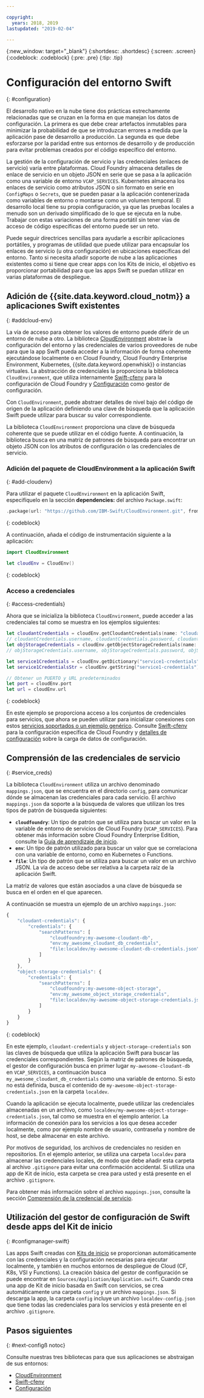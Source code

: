 ```yaml
---

copyright:
  years: 2018, 2019
lastupdated: "2019-02-04"

---
```


{:new_window: target="_blank"}
{:shortdesc: .shortdesc}
{:screen: .screen}
{:codeblock: .codeblock}
{:pre: .pre}
{:tip: .tip}

# Configuración del entorno Swift
{: #configuration}

El desarrollo nativo en la nube tiene dos prácticas estrechamente relacionadas que se cruzan en la forma en que manejan los datos de configuración. La primera es que debe crear artefactos inmutables para minimizar la probabilidad de que se introduzcan errores a medida que la aplicación pase de desarrollo a producción. La segunda es que debe esforzarse por la paridad entre sus entornos de desarrollo y de producción para evitar problemas creados por el código específico del entorno. 

La gestión de la configuración de servicio y las credenciales (enlaces de servicio) varía entre plataformas. Cloud Foundry almacena detalles de enlace de servicio en un objeto JSON en serie que se pasa a la aplicación como una variable de entorno `VCAP_SERVICES`. Kubernetes almacena los enlaces de servicio como atributos JSON o sin formato en serie en `ConfigMaps` o `Secrets`, que se pueden pasar a la aplicación contenerizada como variables de entorno o montarse como un volumen temporal. El desarrollo local tiene su propia configuración, ya que las pruebas locales a menudo son un derivado simplificado de lo que se ejecuta en la nube. Trabajar con estas variaciones de una forma portátil sin tener vías de acceso de código específicas del entorno puede ser un reto.

Puede seguir directrices sencillas para ayudarle a escribir aplicaciones portátiles, y programas de utilidad que puede utilizar para encapsular los enlaces de servicio (u otra configuración) en ubicaciones específicas del entorno. Tanto si necesita añadir soporte de nube a las aplicaciones existentes como si tiene que crear apps con los Kits de inicio, el objetivo es proporcionar portabilidad para que las apps Swift se puedan utilizar en varias plataformas de despliegue.

## Adición de {{site.data.keyword.cloud_notm}} a aplicaciones Swift existentes
{: #addcloud-env}

La vía de acceso para obtener los valores de entorno puede diferir de un entorno de nube a otro. La biblioteca [CloudEnvironment](https://github.com/IBM-Swift/CloudEnvironment.git) abstrae la configuración del entorno y las credenciales de varios proveedores de nube para que la app Swift pueda acceder a la información de forma coherente ejecutándose localmente o en Cloud Foundry, Cloud Foundry Enterprise Environment, Kubernetes, {{site.data.keyword.openwhisk}} o instancias virtuales. La abstracción de credenciales la proporciona la biblioteca `CloudEnvironment`, que utiliza internamente [Swift-cfenv](https://github.com/IBM-Swift/Swift-cfenv) para la configuración de Cloud Foundry y [Configuración](https://github.com/IBM-Swift/Configuration) como gestor de configuración.

Con `CloudEnvironment`, puede abstraer detalles de nivel bajo del código de origen de la aplicación definiendo una clave de búsqueda que la aplicación Swift puede utilizar para buscar su valor correspondiente.

La biblioteca `CloudEnvironment` proporciona una clave de búsqueda coherente que se puede utilizar en el código fuente. A continuación, la biblioteca busca en una matriz de patrones de búsqueda para encontrar un objeto JSON con los atributos de configuración o las credenciales de servicio. 

### Adición del paquete de CloudEnvironment a la aplicación Swift
{: #add-cloudenv}

Para utilizar el paquete `CloudEnvironment` en la aplicación Swift, especifíquelo en la sección **dependencies:** del archivo `Package.swift`:
```swift
.package(url: "https://github.com/IBM-Swift/CloudEnvironment.git", from: "8.0.0"),
```
{: codeblock}

A continuación, añada el código de instrumentación siguiente a la aplicación:
```swift
import CloudEnvironment

let cloudEnv = CloudEnv()
```
{: codeblock}

### Acceso a credenciales
{: #access-credentials}

Ahora que se inicializa la biblioteca `CloudEnvironment`, puede acceder a las credenciales tal como se muestra en los ejemplos siguientes:
```swift
let cloudantCredentials = cloudEnv.getCloudantCredentials(name: "cloudant-credentials")
// cloudantCredentials.username, cloudantCredentials.password, cloudantCredentials.url, etc.
let objStorageCredentials = cloudEnv.getObjectStorageCredentials(name: "object-storage-credentials")
// objStorageCredentials.username, objStorageCredentials.password, objStorageCredentials.projectID, etc.

let service1Credentials = cloudEnv.getDictionary("service1-credentials")
let service1CredentialsStr = cloudEnv.getString("service1-credentials")

// Obtener un PUERTO y URL predeterminados
let port = cloudEnv.port
let url = cloudEnv.url
```
{: codeblock}

En este ejemplo se proporciona acceso a los conjuntos de credenciales para servicios, que ahora se pueden utilizar para inicializar conexiones con estos [servicios soportados o un ejemplo genérico](https://github.com/IBM-Swift/CloudEnvironment#supported-services). Consulte [Swift-cfenv](https://github.com/IBM-Swift/Swift-cfenv#api) para la configuración específica de Cloud Foundry y [detalles de configuración](https://github.com/IBM-Swift/Configuration) sobre la carga de datos de configuración.

## Comprensión de las credenciales de servicio
{: #service_creds}

La biblioteca `CloudEnvironment` utiliza un archivo denominado `mappings.json`, que se encuentra en el directorio `config`, para comunicar dónde se almacenan las credenciales para cada servicio. El archivo `mappings.json` da soporte a la búsqueda de valores que utilizan los tres tipos de patrón de búsqueda siguientes:
- **`cloudfoundry`**: Un tipo de patrón que se utiliza para buscar un valor en la variable de entorno de servicios de Cloud Foundry (`VCAP_SERVICES`). Para obtener más información sobre
Cloud Foundry Enterprise Edition, consulte la
[Guía de aprendizaje de inicio](docs/cloud-foundry/getting-started.html#getting-started).
- **`env`**: Un tipo de patrón utilizado para buscar un valor que se correlaciona con una variable de entorno, como en Kubernetes o Functions.
- **`file`**: Un tipo de patrón que se utiliza para buscar un valor en un archivo JSON. La vía de acceso debe ser relativa a la carpeta raíz de la aplicación Swift.

La matriz de valores que están asociados a una clave de búsqueda se busca en el orden en el que aparecen.

A continuación se muestra un ejemplo de un archivo `mappings.json`:
```javascript
{
    "cloudant-credentials": {
        "credentials": {
            "searchPatterns": [
                "cloudfoundry:my-awesome-cloudant-db",
                "env:my_awesome_cloudant_db_credentials",
                "file:localdev/my-awesome-cloudant-db-credentials.json"
            ]
        }
    },
    "object-storage-credentials": {
        "credentials": {
            "searchPatterns": [
                "cloudfoundry:my-awesome-object-storage",
                "env:my_awesome_object_storage_credentials",
                "file:localdev/my-awesome-object-storage-credentials.json"
            ]
        }
    }
}
```
{: codeblock}

En este ejemplo, `cloudant-credentials` y `object-storage-credentials` son las claves de búsqueda que utiliza la aplicación Swift para buscar las credenciales correspondientes. Según la matriz de patrones de búsqueda, el gestor de configuración busca en primer lugar `my-awesome-cloudant-db` en `VCAP_SERVICES`, a continuación busca `my_awesome_cloudant_db_credentials` como una variable de entorno. Si esto no está definida, busca el contenido de `my-awesome-object-storage-credentials.json`
en la carpeta `localdev`. 

Cuando la aplicación se ejecuta localmente, puede utilizar las credenciales almacenadas en un archivo, como `localdev/my-awesome-object-storage-credentials.json`, tal como se muestra en el ejemplo anterior. La información de conexión para los servicios a los que desea acceder localmente, como por ejemplo nombre de usuario, contraseña y nombre de host, se debe almacenar en este archivo. 

Por motivos de seguridad, los archivos de credenciales no residen en repositorios. En el ejemplo anterior, se utiliza una carpeta `localdev` para almacenar las credenciales locales, de modo que debe añadir esta carpeta al archivo `.gitignore` para evitar una confirmación accidental. Si utiliza una app de Kit de inicio, esta carpeta se crea para usted y está presente en el archivo `.gitignore`.

Para obtener más información sobre el archivo `mappings.json`, consulte la sección [Comprensión de la credencial de servicio](configuration.html#service_creds).

## Utilización del gestor de configuración de Swift desde apps del Kit de inicio
{: #configmanager-swift}

Las apps Swift creadas con [Kits de inicio](https://cloud.ibm.com/developer/appledevelopment/starter-kits/) se proporcionan automáticamente con las credenciales y la configuración necesarias para ejecutar localmente, y también en muchos entornos de despliegue de Cloud (CF, K8s, VSI y Functions). La creación básica del gestor de configuración se puede encontrar en `Sources/Application/Application.swift`. Cuando crea una app de Kit de inicio basada en Swift con servicios, se crea automáticamente una carpeta `config` y un archivo `mappings.json`. Si descarga la app, la carpeta `config` incluye un archivo `localdev-config.json` que tiene todas las credenciales para los servicios y está presente en el archivo `.gitignore`.

## Pasos siguientes
{: #next-configß notoc}

Consulte nuestras tres bibliotecas para que sus aplicaciones se abstraigan de sus entornos:

* [CloudEnvironment](https://github.com/ibm-developer/ibm-cloud-env)
* [Swift-cfenv](https://github.com/IBM-Swift/Swift-cfenv)
* [Configuración](https://github.com/IBM-Swift/Configuration)
